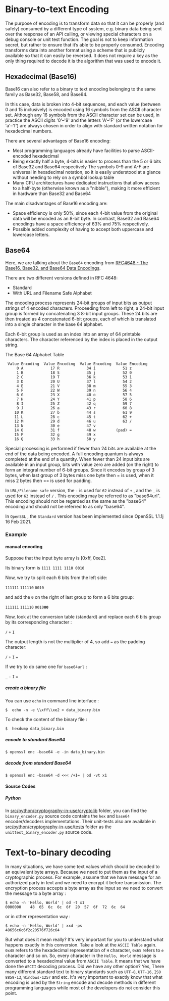 # Binary-to-text Encoding

The purpose of encoding is to transform data so that it can be properly (and safely) consumed by a different type of system, e.g. binary data being sent over the response of an API calling, or viewing special characters on a debug console or unit test function. The goal is not to keep information secret, but rather to ensure that it’s able to be properly consumed.
Encoding transforms data into another format using a scheme that is publicly available so that it can easily be reversed. It does not require a key as the only thing required to decode it is the algorithm that was used to encode it.

## Hexadecimal (Base16)

Base16 can also refer to a binary to text encoding belonging to the same family as Base32, Base58, and Base64.

In this case, data is broken into 4-bit sequences, and each value (between 0 and 15 inclusively) is encoded using 16 symbols from the ASCII character set. Although any 16 symbols from the ASCII character set can be used, in practice the ASCII digits '0'–'9' and the letters 'A'–'F' (or the lowercase 'a'–'f') are always chosen in order to align with standard written notation for hexadecimal numbers.

There are several advantages of Base16 encoding:

- Most programming languages already have facilities to parse ASCII-encoded hexadecimal
- Being exactly half a byte, 4-bits is easier to process than the 5 or 6 bits of Base32 and Base64 respectively
The symbols 0-9 and A-F are universal in hexadecimal notation, so it is easily understood at a glance without needing to rely on a symbol lookup table
- Many CPU architectures have dedicated instructions that allow access to a half-byte (otherwise known as a "nibble"), making it more efficient in hardware than Base32 and Base64

The main disadvantages of Base16 encoding are:

- Space efficiency is only 50%, since each 4-bit value from the original data will be encoded as an 8-bit byte. In contrast, Base32 and Base64 encodings have a space efficiency of 63% and 75% respectively.
- Possible added complexity of having to accept both uppercase and lowercase letters.

## Base64

Here, we are talking about the `Base64` encoding from [RFC4648 - The Base16, Base32, and Base64 Data Encodings](https://tools.ietf.org/html/rfc4648).

There are two different versions defined in RFC 4648:

* Standard
* With URL and Filename Safe Alphabet

The encoding process represents 24-bit groups of input bits as output
strings of 4 encoded characters.  Proceeding from left to right, a
24-bit input group is formed by concatenating 3 8-bit input groups.
These 24 bits are then treated as 4 concatenated 6-bit groups, each
of which is translated into a single character in the base 64
alphabet.

Each 6-bit group is used as an index into an array of 64 printable
characters.  The character referenced by the index is placed in the
output string.

The Base 64 Alphabet Table

     Value Encoding  Value Encoding  Value Encoding  Value Encoding
         0 A            17 R            34 i            51 z
         1 B            18 S            35 j            52 0
         2 C            19 T            36 k            53 1
         3 D            20 U            37 l            54 2
         4 E            21 V            38 m            55 3
         5 F            22 W            39 n            56 4
         6 G            23 X            40 o            57 5
         7 H            24 Y            41 p            58 6
         8 I            25 Z            42 q            59 7
         9 J            26 a            43 r            60 8
        10 K            27 b            44 s            61 9
        11 L            28 c            45 t            62 +
        12 M            29 d            46 u            63 /
        13 N            30 e            47 v
        14 O            31 f            48 w         (pad) =
        15 P            32 g            49 x
        16 Q            33 h            50 y

Special processing is performed if fewer than 24 bits are available
at the end of the data being encoded.  A full encoding quantum is
always completed at the end of a quantity.  When fewer than 24 input
bits are available in an input group, bits with value zero are added
(on the right) to form an integral number of 6-bit groups.
Since it encodes by group of 3 bytes, when last group of 3 bytes miss one byte then = is used, when it miss 2 bytes then == is used for padding.

In `URL/Filename safe` version, the `-` is used for `62` instead of `+` , 
and the `_` is used for `63` instead of `/` . This encoding may be referred to as "base64url".  
This encoding should not be regarded as the same as the "base64" encoding and
should not be referred to as only "base64". 

In `OpenSSL` , the `Standard` version has been implemented since OpenSSL 1.1.1j  16 Feb 2021.

### Example

#### manual encoding

Suppose that the input byte array is [0xff, 0xe2].

Its binary form is `1111 1111 1110 0010`

Now, we try to split each 6 bits from the left side:

`111111` `111110` `0010`

and add the `0` on the right of last group to form a 6 bits group:

`111111` `111110` `0010`**`00`**

Now, look at the conversion table (standard) and replace each 6 bits group by its corresponding character :

`/` `+` `I`

The output length is not the multiplier of 4, so add `=` as the padding character:

`/` `+` `I` `=`

If we try to do same one for `base64url` :

`_` `-` `I` `=`

##### create a binary file

You can use `echo` in command line interface : 

``` 
$  echo -n -e \\xff\\xe2 > data_binary.bin
```

To check the content of the binary file :

``` 
$  hexdump data_binary.bin
```

##### encode to standard Base64

``` 
$ openssl enc -base64 -e -in data_binary.bin
```

##### decode from standard Base64

```
$ openssl enc -base64 -d <<< /+I= | od -vt x1
```

#### Source Codes

##### Python
In [src/python/cryptography-in-use/cryptolib](https://github.com/KeyvanArj/cryptography-in-use/tree/main/src/python/cryptography-in-use/cryptolib) folder, you can find the `binary_encoder.py` source code contains the `hex` and `base64` encoder/decoders implementations. Their unit-tests also are available in [src/python/cryptography-in-use/tests](https://github.com/KeyvanArj/cryptography-in-use/tree/main/src/python/cryptography-in-use/tests) folder as the `unittest_binary_encoder.py` source code. 

# Text-to-binary decoding

In many situations, we have some text values which should be decoded to an equivalent byte arrays. Because we need to put them as the input of a cryptographic process. For example, assume that we have message for an authorized party in text and we need to encrypt it before transmission. The encryption process accepts a byte array as the input so we need to convert the message to a byte array :

```
$ echo -n 'Hello, World' | od -t x1
0000000    48  65  6c  6c  6f  20  57  6f  72  6c  64 
```
 or in other representation way :

 ```
 $ echo -n 'Hello, World' | xxd -ps
 48656c6c6f2c20576f726c64 
 ```

But what does it mean really? It's very important for you to understand what happens exactly in this conversion.
Take a look at the `ASCII Table` again. `0x48` refers to the hexadecimal representation of `H` character, `0x65` refers to `e` character and so on. So, every character in the `Hello, World` message is converted to a hexadecimal value from `ASCII Table`. It means that we have done the `ASCII` decoding process. Did we have any other option? 
Yes, There many different standard text to binary standards such as `UTF-8`, `UTF-16`, `ISO 8859-13`, `Windows-1257` and etc.
It's very important to exactly know that what encoding is used by the `String` encode and decode methods in different programming languages while most of the developers do not consider this point.    